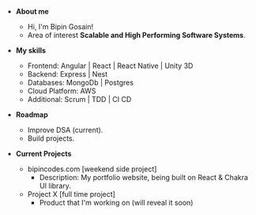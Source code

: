 - **About me**
  - Hi, I'm Bipin Gosain!  
  - Area of interest **Scalable and High Performing Software Systems**.

- **My skills**
  - Frontend: Angular | React | React Native | Unity 3D
  - Backend:  Express | Nest
  - Databases: MongoDb | Postgres
  - Cloud Platform: AWS
  - Additional: Scrum | TDD | CI CD
- **Roadmap**
  - Improve DSA (current).
  - Build projects.
- **Current Projects**
  - bipincodes.com [weekend side project]
    -  Description: My portfolio website, being built on React & Chakra UI library.
  - Project X [full time project]
    -  Product that I'm working on (will reveal it soon)

